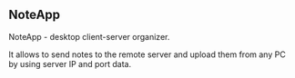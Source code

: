 ## NoteApp

NoteApp - desktop client-server organizer.

It allows to send notes to the remote server and upload them from any PC by using server IP and port data.
